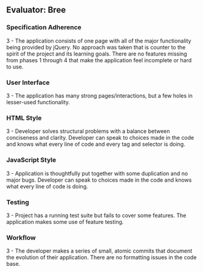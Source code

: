 ## Evaluator: Bree

### Specification Adherence

3 - The application consists of one page with all of the major functionality being provided by jQuery. No approach was taken that is counter to the spirit of the project and its learning goals. There are no features missing from phases 1 through 4 that make the application feel incomplete or hard to use.

### User Interface

3 - The application has many strong pages/interactions, but a few holes in lesser-used functionality.

### HTML Style

3 - Developer solves structural problems with a balance between conciseness and clarity. Developer can speak to choices made in the code and knows what every line of code and every tag and selector is doing.

### JavaScript Style

3 - Application is thoughtfully put together with some duplication and no major bugs. Developer can speak to choices made in the code and knows what every line of code is doing.

### Testing

3 - Project has a running test suite but fails to cover some features. The application makes some use of feature testing.


### Workflow

3 - The developer makes a series of small, atomic commits that document the evolution of their application. There are no formatting issues in the code base.

